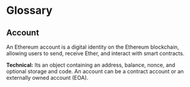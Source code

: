 # Glossary

## Account
An Ethereum account is a digital identity on the Ethereum blockchain, allowing users to send, receive Ether, and interact with smart contracts.

**Technical:**
Its an object containing an address, balance, nonce, and optional storage and code. An account can be a contract account or an externally owned account (EOA).
